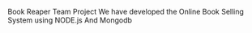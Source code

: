Book Reaper
Team Project We have developed the Online Book Selling System using NODE.js And Mongodb

